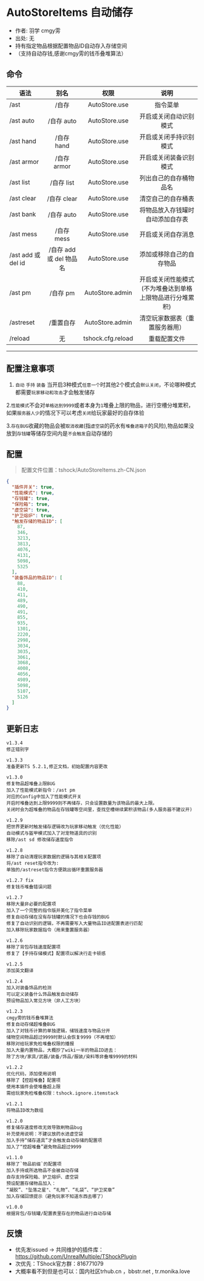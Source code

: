 # AutoStoreItems 自动储存
- 作者: 羽学 cmgy雱  
- 出处: 无  
- 持有指定物品根据配置物品ID自动存入存储空间  
- （支持自动存钱,感谢cmgy雱的钱币叠堆算法） 

## 命令

| 语法                |        别名         |        权限         |              说明               |
|-------------------|:-----------------:|:-----------------:|:-----------------------------:|
| /ast              |        /自存        |   AutoStore.use   |             指令菜单              |
| /ast auto         |     /自存 auto      |   AutoStore.use   |          开启或关闭自动识别模式          |
| /ast hand         |     /自存 hand      |   AutoStore.use   |          开启或关闭手持识别模式          |
| /ast armor        |     /自存 armor     |   AutoStore.use   |          开启或关闭装备识别模式          |
| /ast list         |     /自存 list      |   AutoStore.use   |          列出自己的自存桶物品名          |
| /ast clear        |     /自存 clear     |   AutoStore.use   |           清空自己的自存桶表           |
| /ast bank         |     /自存 auto      |   AutoStore.use   |       将物品放入存钱罐时自动添加自存表        |
| /ast mess         |     /自存 mess      |   AutoStore.use   |           开启或关闭自存消息           |
| /ast add 或 del id | /自存 add 或 del 物品名 |   AutoStore.use   |         添加或移除自己的自存物品          |
| /ast pm           |      /自存 pm       |  AutoStore.admin  | 开启或关闭性能模式(不为堆叠达到单格上限物品进行分堆累积) |
| /astreset         |       /重置自存       |  AutoStore.admin  |        清空玩家数据表（重置服务器用）        |
| /reload           |         无         | tshock.cfg.reload |            重载配置文件             |

---
配置注意事项
---
1. `自动` `手持` `装备` 当开启3种模式`任意一个`时其他2个模式会`默认关闭`，不论哪种模式都需要`玩家移动和攻击`才会触发储存
    
2.`性能模式`不会对`单格达到9999`或者本身为`1`堆叠上限的物品，进行空槽分堆累积，如果`服务器人少`的情况下可以考虑`关闭`给玩家最好的自存体验
    
3.`存在BUG`收藏的物品会被`取消收藏`(指`虚空袋`的药水有`堆叠进箱子`的风险),物品如果没放到`存钱罐`等储存空间内是`不会触发`自动存储的
    
## 配置
> 配置文件位置：tshock/AutoStoreItems.zh-CN.json
```json
{
  "插件开关": true,
  "性能模式": true,
  "存钱罐": true,
  "保险箱": true,
  "虚空袋": true,
  "护卫熔炉": true,
  "触发存储的物品ID": [
    87,
    346,
    3213,
    3813,
    4076,
    4131,
    5098,
    5325
  ],
  "装备饰品的物品ID": [
    88,
    410,
    411,
    489,
    490,
    491,
    855,
    935,
    1301,
    2220,
    2998,
    3034,
    3035,
    3061,
    3068,
    4008,
    4056,
    4989,
    5098,
    5107,
    5126
  ]
}
```

## 更新日志
```
v1.3.4
修正错别字

v1.3.3
准备更新TS 5.2.1,修正文档，初始配置内容更改

v1.3.0
修复物品超堆叠上限BUG
加入了性能模式新指令：/ast pm 
对应的Config中加入了性能模式开关
开启时堆叠达到上限9999则不再储存，只会设置数量为该物品的最大上限。
关闭时会为超堆叠的物品在存钱罐等空间里，查找空槽继续累积该物品(多人服务器不建议开)

v1.2.9
把世界更新时触发储存逻辑改为玩家移动触发（优化性能）
自动模式与盔甲模式加入了对宠物道具的识别
移除/ast sd 修改储存速度指令

v1.2.8
移除了自动清理玩家数据的逻辑与其相关配置项
将/ast reset指令改为:
单独的/astreset指令方便跳出循环重置服务器

v1.2.7 fix
修复钱币堆叠错误问题

v1.2.7
移除大量非必要的配置项
加入了一个完整的指令版并美化了指令菜单
修复自动存储在没有存钱罐的情况下也会存钱的BUG
修复了自动识别的逻辑，不再需要写入大量物品ID进配置表进行匹配
加入移除玩家数据指令（用来重置服务器）

v1.2.6
移除了背包存钱速度配置项
修复了【手持存储模式】配置项以解决行走卡顿感

v1.2.5
添加英文翻译

v1.2.4
加入对装备饰品的检测
可以定义装备什么饰品触发自动储存
预设物品加入常见方块（非人工方块）

v1.2.3 
cmgy雱的钱币叠堆算法
修复自动存储超堆叠BUG
加入了对钱币计算的单独逻辑，储钱速度与物品分开
储物空间物品超过9999时默认会恢复9999（不再增加）
移除对给玩家免检堆叠权限的播报
加入大量内置物品，大概抄了wiki一半的物品ID进去：
除了方块/家具/武器/装备/饰品/服装/染料等非叠堆9999的材料

v1.2.2
优化代码，添加使用说明
移除了【控超堆叠】配置项
使用本插件会使堆叠超上限
需给玩家免检堆叠权限：tshock.ignore.itemstack

v1.2.1
将物品ID改为数组

v1.2.0
修复储存速度修改无效导致刷物品bug
补充使用说明：不建议放药水进虚空袋
加入手持“储存道具”才会触发自动存储的配置项
加入了“控超堆叠”避免物品超过9999

v1.1.0  
移除了`物品前缀`的配置项  
加入手持或所选物品不会被自动存储  
自存支持保险箱、护卫熔炉、虚空袋  
预设配置存储物品加入：  
“凝胶”、"坠落之星"、“礼物”、“礼袋”、“护卫奖章”  
加入存储回馈提示（避免玩家不知道东西去哪了）  
  
v1.0.0  
根据背包/存钱罐/配置表里存在的物品进行自动存储  
```

## 反馈
- 优先发issued -> 共同维护的插件库：https://github.com/UnrealMultiple/TShockPlugin
- 次优先：TShock官方群：816771079
- 大概率看不到但是也可以：国内社区trhub.cn ，bbstr.net , tr.monika.love
